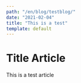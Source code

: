 ```yaml
---
path: "/en/blog/testblog/"
date: "2021-02-04"
title: "This is a test"
template: default
---
```


# Title Article
This is a test article
